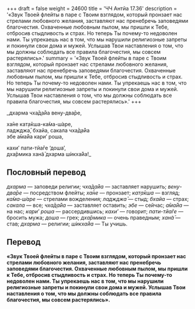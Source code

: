 +++
draft = false
weight = 24600
title = 'ЧЧ Антйа 17.36'
description = '«Звук Твоей флейты в паре с Твоим взглядом, который пронзает нас стрелами любовного желания, заставляют нас пренебречь заповедями благочестия. Охваченные любовным пылом, мы пришли к Тебе, отбросив стыдливость и страх. Но теперь Ты почему-то недоволен нами. Ты упрекаешь нас в том, что мы нарушили религиозные запреты и покинули свои дома и мужей. Услышав Твои наставления о том, что мы должны соблюдать все правила благочестия, мы совсем растерялись».'
summary = '«Звук Твоей флейты в паре с Твоим взглядом, который пронзает нас стрелами любовного желания, заставляют нас пренебречь заповедями благочестия. Охваченные любовным пылом, мы пришли к Тебе, отбросив стыдливость и страх. Но теперь Ты почему-то недоволен нами. Ты упрекаешь нас в том, что мы нарушили религиозные запреты и покинули свои дома и мужей. Услышав Твои наставления о том, что мы должны соблюдать все правила благочестия, мы совсем растерялись».'
+++

_дхарма чха̄д̣а̄йа вен̣у-два̄ре,  
  
ха̄не кат̣а̄кша-ка̄ма-ш́аре,  
ладжджа̄, бхайа, сакала чха̄д̣а̄йа  
эбе а̄ма̄йа кари’ роша,  
  
кахи’ пати-тйа̄ге ‘доша’,  
дха̄рмика хан̃а̄ дхарма ш́икха̄йа!_

## Пословный перевод

_дхарма_ — заповеди религии; _чха̄д̣а̄йа_ — заставляет нарушить; _вен̣у_\-_два̄ре_ — посредством флейты; _ха̄не_ — пронзает; _кат̣а̄кша_ — взгляд; _ка̄ма_\-_ш́аре_ — стрелами вожделения; _ладжджа̄_ — стыд; _бхайа_ — страх; _сакала_ — все; _чха̄д̣а̄йа_ — заставляет оставить; _эбе_ — сейчас; _а̄ма̄йа_ — на нас; _кари’_ _роша_ — рассердившись; _кахи’_ — говорит; _пати_\-_тйа̄ге_ — бросить мужа; _доша_ — грех; _дха̄рмика_ — очень праведным; _хан̃а̄_ — став; _дхарма_ — религии; _ш́икха̄йа_ — Ты учишь.

## Перевод

**«Звук Твоей флейты в паре с Твоим взглядом, который пронзает нас стрелами любовного желания, заставляют нас пренебречь заповедями благочестия. Охваченные любовным пылом, мы пришли к Тебе, отбросив стыдливость и страх. Но теперь Ты почему-то недоволен нами. Ты упрекаешь нас в том, что мы нарушили религиозные запреты и покинули свои дома и мужей. Услышав Твои наставления о том, что мы должны соблюдать все правила благочестия, мы совсем растерялись».**

